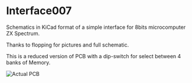 # Interface007
Schematics in KiCad format of a simple interface for 8bits microcomputer ZX Spectrum.

Thanks to flopping for pictures and full schematic.

This is a reduced version of PCB with a dip-switch for select between 4 banks of Memory.

![Actual PCB](mini.jpg)
